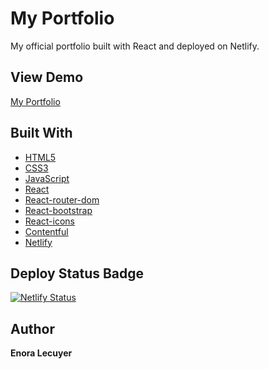 # My Portfolio

My official portfolio built with React and deployed on Netlify.

## View Demo

[My Portfolio](https://luci-lucid.netlify.app/)

## Built With

* [HTML5](https://en.wikipedia.org/wiki/HTML5)
* [CSS3](https://en.wikipedia.org/wiki/Cascading_Style_Sheets#CSS_3)
* [JavaScript](https://en.wikipedia.org/wiki/JavaScript)
* [React](https://github.com/facebook/create-react-app)
* [React-router-dom](https://www.npmjs.com/package/react-router-dom)
* [React-bootstrap](https://react-bootstrap.github.io/)
* [React-icons](https://react-icons.github.io/react-icons/)
* [Contentful](https://www.contentful.com/)
* [Netlify](https://app.netlify.com/)

## Deploy Status Badge

[![Netlify Status](https://api.netlify.com/api/v1/badges/2837cc9e-b3bc-4af8-aa6d-04025deb6927/deploy-status)](https://app.netlify.com/sites/luci-lucid/deploys)

## Author

**Enora Lecuyer** 
